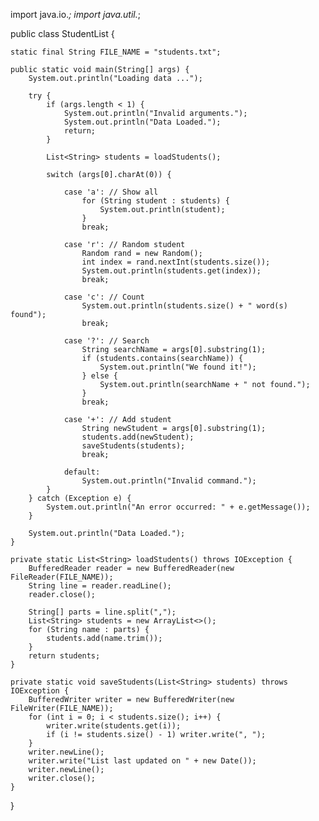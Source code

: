 
import java.io.*;
import java.util.*;

public class StudentList {

    static final String FILE_NAME = "students.txt";

    public static void main(String[] args) {
        System.out.println("Loading data ...");

        try {
            if (args.length < 1) {
                System.out.println("Invalid arguments.");
                System.out.println("Data Loaded.");
                return;
            }

            List<String> students = loadStudents();

            switch (args[0].charAt(0)) {

                case 'a': // Show all
                    for (String student : students) {
                        System.out.println(student);
                    }
                    break;

                case 'r': // Random student
                    Random rand = new Random();
                    int index = rand.nextInt(students.size());
                    System.out.println(students.get(index));
                    break;

                case 'c': // Count
                    System.out.println(students.size() + " word(s) found");
                    break;

                case '?': // Search
                    String searchName = args[0].substring(1);
                    if (students.contains(searchName)) {
                        System.out.println("We found it!");
                    } else {
                        System.out.println(searchName + " not found.");
                    }
                    break;

                case '+': // Add student
                    String newStudent = args[0].substring(1);
                    students.add(newStudent);
                    saveStudents(students);
                    break;

                default:
                    System.out.println("Invalid command.");
            }
        } catch (Exception e) {
            System.out.println("An error occurred: " + e.getMessage());
        }

        System.out.println("Data Loaded.");
    }

    private static List<String> loadStudents() throws IOException {
        BufferedReader reader = new BufferedReader(new FileReader(FILE_NAME));
        String line = reader.readLine();
        reader.close();

        String[] parts = line.split(",");
        List<String> students = new ArrayList<>();
        for (String name : parts) {
            students.add(name.trim());
        }
        return students;
    }

    private static void saveStudents(List<String> students) throws IOException {
        BufferedWriter writer = new BufferedWriter(new FileWriter(FILE_NAME));
        for (int i = 0; i < students.size(); i++) {
            writer.write(students.get(i));
            if (i != students.size() - 1) writer.write(", ");
        }
        writer.newLine();
        writer.write("List last updated on " + new Date());
        writer.newLine();
        writer.close();
    }
}

